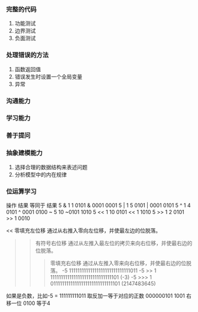 ### 完整的代码
1. 功能测试
2. 边界测试
3. 负面测试

### 处理错误的方法
1. 函数返回值
2. 错误发生时设置一个全局变量
3. 异常


### 沟通能力

### 学习能力

### 善于提问

### 抽象建模能力
1. 选择合理的数据结构来表述问题
2. 分析模型中的内在规律


### 位运算学习
操作	    结果	  等同于	           结果
5 & 1	     1     0101 & 0001	    0001
5 | 1	     5     0101 | 0001	    0101
5 ^ 1	     4     0101 ^ 0001	    0100
~ 5	       10    ~0101	          1010
5 << 1     10    0101 << 1	      1010
5 >> 1     2	   0101 >> 1	      0010

<<	零填充左位移	通过从右推入零向左位移，并使最左边的位脱落。
>>	有符号右位移	通过从左推入最左位的拷贝来向右位移，并使最右边的位脱落。
>>>	零填充右位移	通过从左推入零来向右位移，并使最右边的位脱落。
-5	11111111111111111111111111111011
-5 >> 1	11111111111111111111111111111101 (-3)
-5 >>> 1	01111111111111111111111111111101 (2147483645)

如果是负数，比如-5 = 111111111011 取反加一等于对应的正数 000000101
1001 右移一位 0100 等于4
